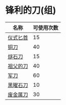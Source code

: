 # 锋利的刀(组)  
名称  |  可使用次数  
----  |  ----  
[仪式匕首](CeremonialDagger.md)  |  15  
[铜刀](KnifeCopper.md)  |  40  
[燧石刀](KnifeFlint.md)  |  15  
[祖父的刀](KnifeGrandpa.md)  |  40  
[军刀](KnifeMilitary.md)  |  60  
[黑曜石刀](KnifeObsidian.md)  |  10  
[废金属刀](KnifeScrap.md)  |  30  
